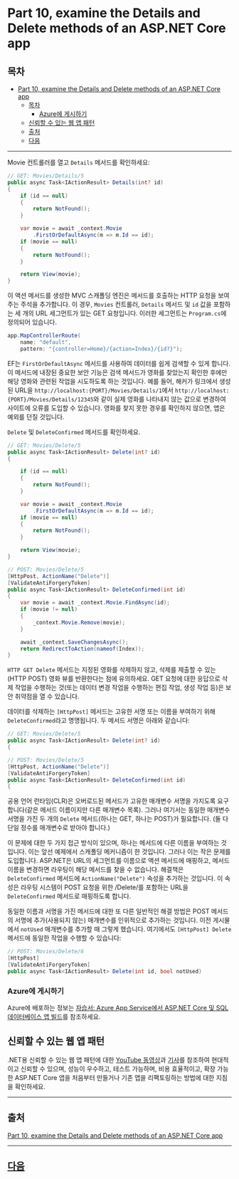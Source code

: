 # Part 10, examine the Details and Delete methods of an ASP.NET Core app

## 목차
- [Part 10, examine the Details and Delete methods of an ASP.NET Core app](#part-10-examine-the-details-and-delete-methods-of-an-aspnet-core-app)
  - [목차](#목차)
    - [Azure에 게시하기](#azure에-게시하기)
  - [신뢰할 수 있는 웹 앱 패턴](#신뢰할-수-있는-웹-앱-패턴)
  - [출처](#출처)
  - [다음](#다음)

---
Movie 컨트롤러를 열고 `Details` 메서드를 확인하세요:

```C#
// GET: Movies/Details/5
public async Task<IActionResult> Details(int? id)
{
    if (id == null)
    {
        return NotFound();
    }

    var movie = await _context.Movie
        .FirstOrDefaultAsync(m => m.Id == id);
    if (movie == null)
    {
        return NotFound();
    }

    return View(movie);
}
```

이 액션 메서드를 생성한 MVC 스캐폴딩 엔진은 메서드를 호출하는 HTTP 요청을 보여주는 주석을 추가합니다. 이 경우, `Movies` 컨트롤러, `Details` 메서드 및 `id` 값을 포함하는 세 개의 URL 세그먼트가 있는 GET 요청입니다. 이러한 세그먼트는 `Program.cs`에 정의되어 있습니다.

```C#
app.MapControllerRoute(
    name: "default",
    pattern: "{controller=Home}/{action=Index}/{id?}");
```

EF는 `FirstOrDefaultAsync` 메서드를 사용하여 데이터를 쉽게 검색할 수 있게 합니다. 이 메서드에 내장된 중요한 보안 기능은 검색 메서드가 영화를 찾았는지 확인한 후에만 해당 영화와 관련된 작업을 시도하도록 하는 것입니다. 예를 들어, 해커가 링크에서 생성된 URL을 `http://localhost:{PORT}/Movies/Details/1`에서 `http://localhost:{PORT}/Movies/Details/12345`와 같이 실제 영화를 나타내지 않는 값으로 변경하여 사이트에 오류를 도입할 수 있습니다. 영화를 찾지 못한 경우를 확인하지 않으면, 앱은 예외를 던질 것입니다.

`Delete` 및 `DeleteConfirmed` 메서드를 확인하세요.

```C#
// GET: Movies/Delete/5
public async Task<IActionResult> Delete(int? id)
{

    if (id == null)
    {
        return NotFound();
    }

    var movie = await _context.Movie
        .FirstOrDefaultAsync(m => m.Id == id);
    if (movie == null)
    {
        return NotFound();
    }

    return View(movie);
}

// POST: Movies/Delete/5
[HttpPost, ActionName("Delete")]
[ValidateAntiForgeryToken]
public async Task<IActionResult> DeleteConfirmed(int id)
{
    var movie = await _context.Movie.FindAsync(id);
    if (movie != null)
    {
        _context.Movie.Remove(movie);
    }

    await _context.SaveChangesAsync();
    return RedirectToAction(nameof(Index));
}
```

`HTTP GET Delete` 메서드는 지정된 영화를 삭제하지 않고, 삭제를 제출할 수 있는(HTTP POST) 영화 뷰를 반환한다는 점에 유의하세요. GET 요청에 대한 응답으로 삭제 작업을 수행하는 것(또는 데이터 변경 작업을 수행하는 편집 작업, 생성 작업 등)은 보안 취약점을 열 수 있습니다.

데이터를 삭제하는 `[HttpPost]` 메서드는 고유한 서명 또는 이름을 부여하기 위해 `DeleteConfirmed`라고 명명됩니다. 두 메서드 서명은 아래와 같습니다:

```C#
// GET: Movies/Delete/5
public async Task<IActionResult> Delete(int? id)
{
```

```C#
// POST: Movies/Delete/5
[HttpPost, ActionName("Delete")]
[ValidateAntiForgeryToken]
public async Task<IActionResult> DeleteConfirmed(int id)
{
```

공용 언어 런타임(CLR)은 오버로드된 메서드가 고유한 매개변수 서명을 가지도록 요구합니다(같은 메서드 이름이지만 다른 매개변수 목록). 그러나 여기서는 동일한 매개변수 서명을 가진 두 개의 `Delete` 메서드(하나는 GET, 하나는 POST)가 필요합니다. (둘 다 단일 정수를 매개변수로 받아야 합니다.)

이 문제에 대한 두 가지 접근 방식이 있으며, 하나는 메서드에 다른 이름을 부여하는 것입니다. 이는 앞선 예제에서 스캐폴딩 메커니즘이 한 것입니다. 그러나 이는 작은 문제를 도입합니다. ASP.NET은 URL의 세그먼트를 이름으로 액션 메서드에 매핑하고, 메서드 이름을 변경하면 라우팅이 해당 메서드를 찾을 수 없습니다. 해결책은 `DeleteConfirmed` 메서드에 `ActionName("Delete")` 속성을 추가하는 것입니다. 이 속성은 라우팅 시스템이 POST 요청을 위한 /Delete/를 포함하는 URL을 `DeleteConfirmed` 메서드로 매핑하도록 합니다.

동일한 이름과 서명을 가진 메서드에 대한 또 다른 일반적인 해결 방법은 POST 메서드의 서명에 추가(사용되지 않는) 매개변수를 인위적으로 추가하는 것입니다. 이전 게시물에서 `notUsed` 매개변수를 추가할 때 그렇게 했습니다. 여기에서도 `[HttpPost] Delete` 메서드에 동일한 작업을 수행할 수 있습니다:

```csharp
// POST: Movies/Delete/6
[HttpPost]
[ValidateAntiForgeryToken]
public async Task<IActionResult> Delete(int id, bool notUsed)
```

### Azure에 게시하기

Azure에 배포하는 정보는 [자습서: Azure App Service에서 ASP.NET Core 및 SQL 데이터베이스 앱 빌드](https://learn.microsoft.com/en-us/azure/app-service/tutorial-dotnetcore-sqldb-app)를 참조하세요.

## 신뢰할 수 있는 웹 앱 패턴

.NET용 신뢰할 수 있는 웹 앱 패턴에 대한 [YouTube 동영상](https://www.youtube.com/watch?v=hNoUT9NRzDM)과 [기사](https://learn.microsoft.com/en-us/azure/architecture/reference-architectures/reliable-web-app/dotnet/pattern-overview)를 참조하여 현대적이고 신뢰할 수 있으며, 성능이 우수하고, 테스트 가능하며, 비용 효율적이고, 확장 가능한 ASP.NET Core 앱을 처음부터 만들거나 기존 앱을 리팩토링하는 방법에 대한 지침을 확인하세요.

---
## 출처
[Part 10, examine the Details and Delete methods of an ASP.NET Core app](https://learn.microsoft.com/en-us/aspnet/core/tutorials/first-mvc-app/details?view=aspnetcore-8.0)

---
## [다음]()
